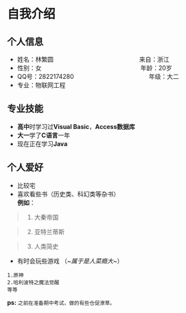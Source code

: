 # 自我介绍

## 个人信息

* 姓名：林繁圆 &emsp;&emsp;&emsp;&emsp;&emsp;&emsp;&emsp;&emsp;&emsp;&emsp;&emsp;&emsp;&ensp;&ensp;&ensp;&ensp;来自：浙江
* 性别：女&emsp;&emsp;&emsp;&emsp;&emsp;&emsp;&emsp;&emsp;&emsp;&emsp;&emsp;&emsp;&ensp;&ensp;&ensp;&ensp;&ensp;&ensp;&ensp;&ensp;&ensp;年龄：20岁  
* QQ号：2822174280&emsp;&emsp;&emsp;&emsp;&emsp;&emsp;&emsp;&emsp;&emsp;&emsp;&emsp;&emsp;&ensp;年级：大二
* 专业：物联网工程      

## 专业技能

* **高中**时学习过**Visual Basic**，**Access数据库**
* **大一**学了**C语言**一年
* 现在正在学习**Java**


## 个人爱好
* 比较宅
* 喜欢看些书（历史类、科幻类等杂书）   
**例如**：   

>  1.  大秦帝国    
  
  
>  2.  亚特兰蒂斯       
   
  
>  3.  人类简史        
     
* 有时会玩些游戏 （*~属于是人菜瘾大~*）    
```
1.原神     
2.哈利波特之魔法觉醒 
等等
```

**ps:**  `之前在准备期中考试，做的有些仓促潦草。`
